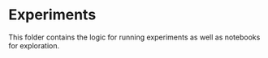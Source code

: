 # Experiments
This folder contains the logic for running experiments as well as notebooks for exploration.